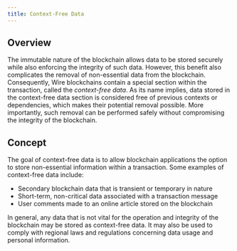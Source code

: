 ```yaml
---
title: Context-Free Data 
---
```


## Overview

The immutable nature of the blockchain allows data to be stored securely while also enforcing the integrity of such data. However, this benefit also complicates the removal of non-essential data from the blockchain. Consequently, Wire blockchains contain a special section within the transaction, called the *context-free data*. As its name implies, data stored in the context-free data section is considered free of previous contexts or dependencies, which makes their potential removal possible. More importantly, such removal can be performed safely without compromising the integrity of the blockchain.

## Concept

The goal of context-free data is to allow blockchain applications the option to store non-essential information within a transaction. Some examples of context-free data include:

* Secondary blockchain data that is transient or temporary in nature
* Short-term, non-critical data associated with a transaction message
* User comments made to an online article stored on the blockchain

In general, any data that is not vital for the operation and integrity of the blockchain may be stored as context-free data. It may also be used to comply with regional laws and regulations concerning data usage and personal information.
